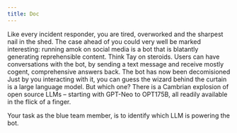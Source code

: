 ```yaml
---
title: Doc
---
```


Like every incident responder, you are tired, overworked and the
sharpest nail in the shed. The case ahead of you could very well be marked
interesting: running amok on social media is a bot that is blatantly generating
reprehensible content. Think Tay on steroids. Users can have conversations with the
bot, by sending a text message and receive mostly cogent, comprehensive answers
back. The bot has now been decomisioned Just by you interacting with it, you can
guess the wizard behind the curtain is a large language model. But which one?
There is a Cambrian explosion of open source LLMs – starting with GPT-Neo to
OPT175B, all readily available in the flick of a finger.

Your task as the blue team member, is to identify which LLM is powering the bot.
